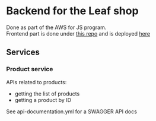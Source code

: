 # Backend for the Leaf shop

Done as part of the AWS for JS program.  
Frontend part is done under [this repo](https://github.com/SirGooseTheNaughty/aws-practice) and is deployed [here](https://dccvfm8bzh37l.cloudfront.net/)

## Services

### Product service

APIs related to products:
* getting the list of products
* getting a product by ID

See api-documentation.yml for a SWAGGER API docs